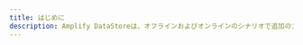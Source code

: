 ```yaml
---
title: はじめに
description: Amplify DataStoreは、オフラインおよびオンラインのシナリオで追加のコードを記述することなく、共有および分散データを活用するプログラミングモデルを提供します。 これにより、分散されたクロスユーザーデータをローカル専用のデータと同じくらい簡単に操作できます。
---
```


<inline-fragment platform="ios" src="~/lib/datastore/fragments/native_common/getting-started.md"></inline-fragment> <inline-fragment platform="android" src="~/lib/datastore/fragments/native_common/getting-started.md"></inline-fragment> <inline-fragment platform="flutter" src="~/lib/datastore/fragments/native_common/getting-started.md"></inline-fragment> <inline-fragment platform="js" src="~/lib/datastore/fragments/native_common/getting-started.md"></inline-fragment>